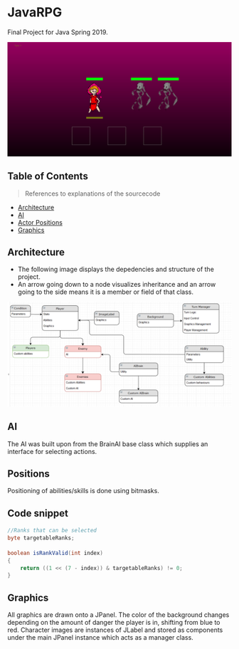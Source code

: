 # JavaRPG

Final Project for Java Spring 2019.

![Example GIF](https://github.com/Glissando/JavaRPG/blob/master/src/images/example.gif)

## Table of Contents

> References to explanations of the sourcecode

- [Architecture](#architecture)
- [AI](#ai)
- [Actor Positions](#positions)
- [Graphics](#graphics)


## Architecture

- The following image displays the depedencies and structure of the project.
- An arrow going down to a node visualizes inheritance and an arrow going to the side means it is a member or field of that class.

<a href=""><img src="https://github.com/Glissando/JavaRPG/blob/master/src/images/architecture.png" title="Architecture" alt="Architecture"></a>

## AI

The AI was built upon from the BrainAI base class which supplies an interface for selecting actions.

## Positions

Positioning of abilities/skills is done using bitmasks.

## Code snippet

```java
//Ranks that can be selected
byte targetableRanks;

boolean isRankValid(int index)
{
    return ((1 << (7 - index)) & targetableRanks) != 0;
}
```

## Graphics

All graphics are drawn onto a JPanel. The color of the background changes depending on the amount of danger the player is in, shifting from blue to red. Character images are instances of JLabel and stored as components under the main JPanel instance which acts as a manager class.